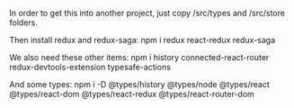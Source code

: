 In order to get this into another project, just copy /src/types and /src/store folders.

Then install redux and redux-saga:
npm i redux react-redux redux-saga   

We also need these other items:
npm i history connected-react-router redux-devtools-extension typesafe-actions

And some types:
npm i -D @types/history @types/node @types/react @types/react-dom @types/react-redux @types/react-router-dom